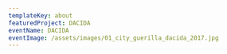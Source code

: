 ```yaml
---
templateKey: about
featuredProject: DACIDA
eventName: DACIDA
eventImage: /assets/images/01_city_guerilla_dacida_2017.jpg
---
```


